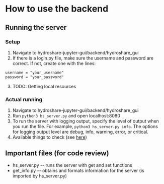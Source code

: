 [//]: # (TODO: update this file - potentially make is describe the backend)

# How to use the backend
## Running the server
### Setup
1. Navigate to hydroshare-jupyter-gui/backend/hydroshare_gui
2. If there is a login.py file, make sure the username and password are correct. If not, create one with the lines:

```
username = "your_username"
password = "your_password"
```
3. TODO: Getting local resources

### Actual running

1. Navigate to hydroshare-jupyter-gui/backend/hydroshare_gui
2. Run `python3 hs_server.py` and open localhost:8080
3. To run the server with logging output, specify the level of output when you
run the file. For example, `python3 hs_server.py info`. The options for logging
output level are debug, info, warning, error, or critical.
4. Available things to check (see [here](https://github.com/kylecombes/hydroshare-jupyter-gui/blob/dev/documentation/API_response_formats.md))

## Important files (for code review)
* hs_server.py -- runs the server with get and set functions
* get_info.py -- obtains and formats information for the server (is imported by hs_server.py)
